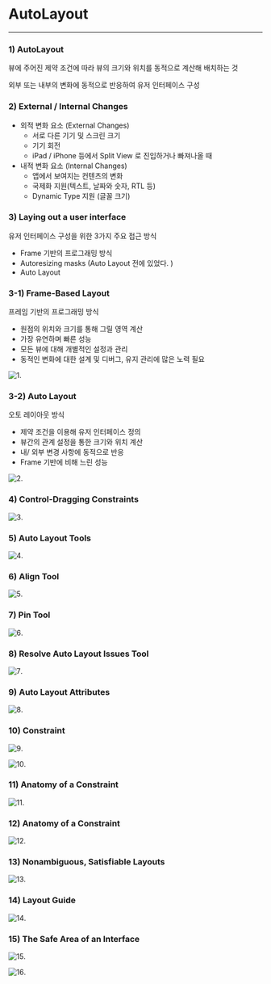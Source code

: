 # AutoLayout

---

### 1) AutoLayout

뷰에 주어진 제약 조건에 따라 뷰의 크기와 위치를 동적으로 계산해 배치하는 것

외부 또는 내부의 변화에 동적으로 반응하여 유저 인터페이스 구성 

### 2) External / Internal Changes

- 외적 변화 요소 (External Changes)
  - 서로 다른 기기 및 스크린 크기
  - 기기 회전
  - iPad / iPhone 등에서 Split View 로 진입하거나 빠져나올 때 
- 내적 변화 요소 (Internal Changes)
  - 앱에서 보여지는 컨텐츠의 변화
  - 국제화 지원(텍스트, 날짜와 숫자, RTL 등)
  - Dynamic Type 지원 (글꼴 크기)

### 3) Laying out a user interface 

유저 인터페이스 구성을 위한 3가지 주요 접근 방식

- Frame 기반의 프로그래밍 방식
- Autoresizing masks (Auto Layout 전에 있었다. )
- Auto Layout

### 3-1) Frame-Based Layout

프레임 기반의 프로그래밍 방식

- 원점의 위치와 크기를 통해 그릴 영역 계산
- 가장 유연하며 빠른 성능
- 모든 뷰에 대해 개별적인 설정과 관리
- 동적인 변화에 대한 설계 및 디버그, 유지 관리에 많은 노력 필요

![1](https://github.com/ByoungilYoun/TIL/blob/master/Images/200515-Images/1.png).  

### 3-2) Auto Layout 

오토 레이아웃 방식 

- 제약 조건을 이용해 유저 인터페이스 정의 
- 뷰간의 관계 설정을 통한 크기와 위치 계산
- 내/ 외부 변경 사항에 동적으로 반응
- Frame 기반에 비해 느린 성능

![2](https://github.com/ByoungilYoun/TIL/blob/master/Images/200515-Images/2.png).  

### 4) Control-Dragging Constraints

![3](https://github.com/ByoungilYoun/TIL/blob/master/Images/200515-Images/3.png).  

### 5) Auto Layout Tools 

![4](https://github.com/ByoungilYoun/TIL/blob/master/Images/200515-Images/4.png).  

### 6) Align Tool 

![5](https://github.com/ByoungilYoun/TIL/blob/master/Images/200515-Images/5.png). 

### 7) Pin Tool 

![6](https://github.com/ByoungilYoun/TIL/blob/master/Images/200515-Images/6.png).  

### 8) Resolve Auto Layout Issues Tool 

![7](https://github.com/ByoungilYoun/TIL/blob/master/Images/200515-Images/7.png).  

### 9) Auto Layout Attributes

![8](https://github.com/ByoungilYoun/TIL/blob/master/Images/200515-Images/8.png).   

### 10) Constraint

![9](https://github.com/ByoungilYoun/TIL/blob/master/Images/200515-Images/9.png).  

![10](https://github.com/ByoungilYoun/TIL/blob/master/Images/200515-Images/10.png).  

### 11) Anatomy of a Constraint 

![11](https://github.com/ByoungilYoun/TIL/blob/master/Images/200515-Images/11.png).  

### 12) Anatomy of a Constraint 

![12](https://github.com/ByoungilYoun/TIL/blob/master/Images/200515-Images/12.png).  

### 13) Nonambiguous, Satisfiable Layouts

![13](https://github.com/ByoungilYoun/TIL/blob/master/Images/200515-Images/13.png).  

### 14) Layout Guide 

![14](https://github.com/ByoungilYoun/TIL/blob/master/Images/200515-Images/14.png).  

### 15) The Safe Area of an Interface 

![15](https://github.com/ByoungilYoun/TIL/blob/master/Images/200515-Images/15.png).  

![16](https://github.com/ByoungilYoun/TIL/blob/master/Images/200515-Images/16.png).  


